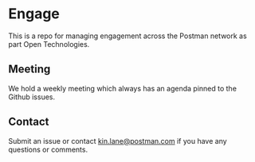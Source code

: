 # Engage
This is a repo for managing engagement across the Postman network as part Open Technologies.

## Meeting
We hold a weekly meeting which always has an agenda pinned to the Github issues.

## Contact
Submit an issue or contact kin.lane@postman.com if you have any questions or comments.

